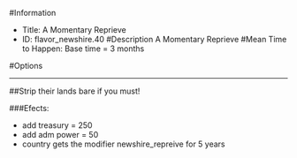 #Information
 - Title: A Momentary Reprieve
 - ID: flavor_newshire.40
#Description
A Momentary Reprieve
#Mean Time to Happen:
Base time = 3 months

#Options

___
##Strip their lands bare if you must!

###Efects:<ul><li>add treasury = 250</li><li>add adm power = 50</li><li>country gets the modifier newshire_repreive for 5 years</li></ul>
